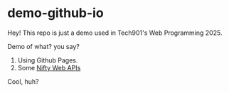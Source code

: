 # demo-github-io

Hey! This repo is just a demo used in Tech901's Web Programming 2025.

Demo of what? you say?

1. Using Github Pages.
2. Some [Nifty Web APIs](https://developer.mozilla.org/en-US/docs/Web/API)

Cool, huh?